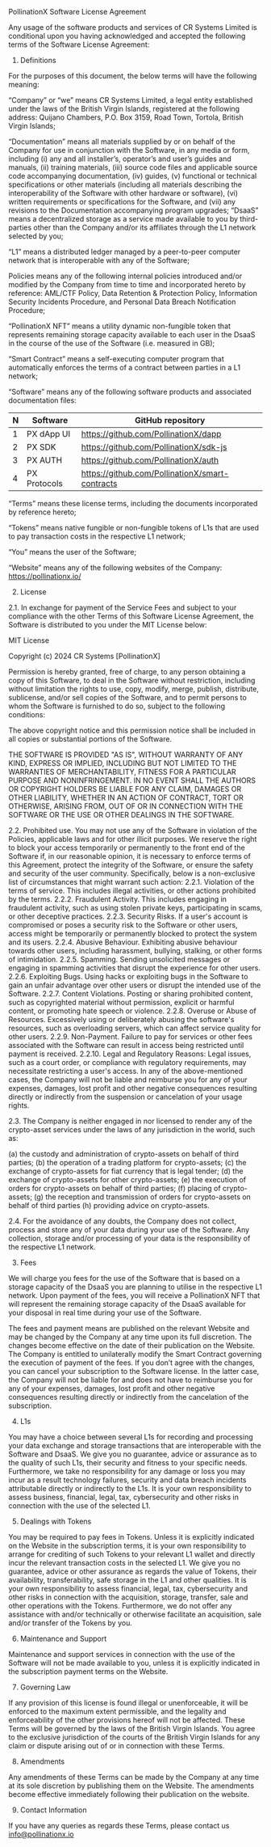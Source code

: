 PollinationX Software License Agreement

Any usage of the software products and services of CR Systems Limited is conditional upon you having acknowledged and accepted the following terms of the Software License Agreement:

1. Definitions

For the purposes of this document, the below terms will have the following meaning:

“Company” or “we” means CR Systems Limited, a legal entity established under the laws of the British Virgin Islands, registered at the following address: Quijano Chambers, P.O. Box 3159, Road Town, Tortola, British Virgin Islands;

“Documentation” means all materials supplied by or on behalf of the Company for use in conjunction with the Software, in any media or form, including (i) any and all installer’s, operator’s and user’s guides and manuals, (ii) training materials, (iii) source code files and applicable source code accompanying documentation, (iv) guides, (v) functional or technical specifications or other materials (including all materials describing the interoperability of the Software with other hardware or software), (vi) written requirements or specifications for the Software, and (vii) any revisions to the Documentation accompanying program upgrades;
“DsaaS” means a decentralized storage as a service made available to you by third-parties other than the Company and/or its affiliates through the L1 network selected by you;

“L1” means a distributed ledger managed by a peer-to-peer computer network that is interoperable with any of the Software;

Policies means any of the following internal policies introduced and/or modified by the Company from time to time and incorporated hereto by reference: AML/CTF Policy, Data Retention & Protection Policy, Information Security Incidents Procedure, and Personal Data Breach Notification Procedure;

“PollinationX NFT” means a utility dynamic non-fungible token that represents remaining storage capacity available to each user in the DsaaS in the course of the use of the Software (i.e. measured in GB);

“Smart Contract” means a self-executing computer program that automatically enforces the terms of a contract between parties in a L1 network;

“Software” means any of the following software products and associated documentation files:

| N   | Software     | GitHub repository                               |
| --- | ------------ | ----------------------------------------------- |
| 1   | PX dApp UI   | https://github.com/PollinationX/dapp            |
| 2   | PX SDK       | https://github.com/PollinationX/sdk-js          |
| 3   | PX AUTH      | https://github.com/PollinationX/auth            |
| 4   | PX Protocols | https://github.com/PollinationX/smart-contracts |

“Terms” means these license terms, including the documents incorporated by reference hereto;

“Tokens” means native fungible or non-fungible tokens of L1s that are used to pay transaction costs in the respective L1 network;

“You” means the user of the Software;

“Website” means any of the following websites of the Company: https://pollinationx.io/

2.  License

2.1. In exchange for payment of the Service Fees and subject to your compliance with the other Terms of this Software License Agreement, the Software is distributed to you under the MIT License below:

MIT License

Copyright (c) 2024 CR Systems [PollinationX]

Permission is hereby granted, free of charge, to any person obtaining a copy of this Software, to deal in the Software without restriction, including without limitation the rights to use, copy, modify, merge, publish, distribute, sublicense, and/or sell copies of the Software, and to permit persons to whom the Software is furnished to do so, subject to the following conditions:

The above copyright notice and this permission notice shall be included in all
copies or substantial portions of the Software.

THE SOFTWARE IS PROVIDED "AS IS", WITHOUT WARRANTY OF ANY KIND, EXPRESS OR IMPLIED, INCLUDING BUT NOT LIMITED TO THE WARRANTIES OF MERCHANTABILITY, FITNESS FOR A PARTICULAR PURPOSE AND NONINFRINGEMENT. IN NO EVENT SHALL THE AUTHORS OR COPYRIGHT HOLDERS BE LIABLE FOR ANY CLAIM, DAMAGES OR OTHER LIABILITY, WHETHER IN AN ACTION OF CONTRACT, TORT OR OTHERWISE, ARISING FROM, OUT OF OR IN CONNECTION WITH THE SOFTWARE OR THE USE OR OTHER DEALINGS IN THE SOFTWARE.

2.2. Prohibited use. You may not use any of the Software in violation of the Policies, applicable laws and for other illicit purposes. We reserve the right to block your access temporarily or permanently to the front end of the Software if, in our reasonable opinion, it is necessary to enforce terms of this Agreement, protect the integrity of the Software, or ensure the safety and security of the user community. Specifically, below is a non-exclusive list of circumstances that might warrant such action:
2.2.1. Violation of the terms of service. This includes illegal activities, or other actions prohibited by the terms.
2.2.2. Fraudulent Activity. This includes engaging in fraudulent activity, such as using stolen private keys, participating in scams, or other deceptive practices.
2.2.3. Security Risks. If a user's account is compromised or poses a security risk to the Software or other users, access might be temporarily or permanently blocked to protect the system and its users.
2.2.4. Abusive Behaviour. Exhibiting abusive behaviour towards other users, including harassment, bullying, stalking, or other forms of intimidation.
2.2.5. Spamming. Sending unsolicited messages or engaging in spamming activities that disrupt the experience for other users.
2.2.6. Exploiting Bugs. Using hacks or exploiting bugs in the Software to gain an unfair advantage over other users or disrupt the intended use of the Software.
2.2.7. Content Violations. Posting or sharing prohibited content, such as copyrighted material without permission, explicit or harmful content, or promoting hate speech or violence.
2.2.8. Overuse or Abuse of Resources. Excessively using or deliberately abusing the software's resources, such as overloading servers, which can affect service quality for other users.
2.2.9. Non-Payment. Failure to pay for services or other fees associated with the Software can result in access being restricted until payment is received.
2.2.10. Legal and Regulatory Reasons: Legal issues, such as a court order, or compliance with regulatory requirements, may necessitate restricting a user's access.
In any of the above-mentioned cases, the Company will not be liable and reimburse you for any of your expenses, damages, lost profit and other negative consequences resulting directly or indirectly from the suspension or cancelation of your usage rights.

2.3. The Company is neither engaged in nor licensed to render any of the crypto-asset services under the laws of any jurisdiction in the world, such as:

(a) the custody and administration of crypto-assets on behalf of third parties;
(b) the operation of a trading platform for crypto-assets;
(c) the exchange of crypto-assets for fiat currency that is legal tender;
(d) the exchange of crypto-assets for other crypto-assets;
(e) the execution of orders for crypto-assets on behalf of third parties;
(f) placing of crypto-assets;
(g) the reception and transmission of orders for crypto-assets on behalf of third parties
(h) providing advice on crypto-assets.

2.4. For the avoidance of any doubts, the Company does not collect, process and store any of your data during your use of the Software. Any collection, storage and/or processing of your data is the responsibility of the respective L1 network.

3. Fees

We will charge you fees for the use of the Software that is based on a storage capacity of the DsaaS you are planning to utilise in the respective L1 network. Upon payment of the fees, you will receive a PollinationX NFT that will represent the remaining storage capacity of the DsaaS available for your disposal in real time during your use of the Software.

The fees and payment means are published on the relevant Website and may be changed by the Company at any time upon its full discretion. The changes become effective on the date of their publication on the Website. The Company is entitled to unilaterally modify the Smart Contract governing the execution of payment of the fees. If you don’t agree with the changes, you can cancel your subscription to the Software license. In the latter case, the Company will not be liable for and does not have to reimburse you for any of your expenses, damages, lost profit and other negative consequences resulting directly or indirectly from the cancelation of the subscription.

4. L1s

You may have a choice between several L1s for recording and processing your data exchange and storage transactions that are interoperable with the Software and DsaaS. We give you no guarantee, advice or assurance as to the quality of such L1s, their security and fitness to your specific needs. Furthermore, we take no responsibility for any damage or loss you may incur as a result technology failures, security and data breach incidents attributable directly or indirectly to the L1s. It is your own responsibility to assess business, financial, legal, tax, cybersecurity and other risks in connection with the use of the selected L1.

5. Dealings with Tokens

You may be required to pay fees in Tokens. Unless it is explicitly indicated on the Website in the subscription terms, it is your own responsibility to arrange for crediting of such Tokens to your relevant L1 wallet and directly incur the relevant transaction costs in the selected L1. We give you no guarantee, advice or other assurance as regards the value of Tokens, their availability, transferability, safe storage in the L1 and other qualities. It is your own responsibility to assess financial, legal, tax, cybersecurity and other risks in connection with the acquisition, storage, transfer, sale and other operations with the Tokens. Furthermore, we do not offer any assistance with and/or technically or otherwise facilitate an acquisition, sale and/or transfer of the Tokens by you.

6. Maintenance and Support

Maintenance and support services in connection with the use of the Software will not be made available to you, unless it is explicitly indicated in the subscription payment terms on the Website.

7. Governing Law

If any provision of this license is found illegal or unenforceable, it will be enforced to the maximum extent permissible, and the legality and enforceability of the other provisions hereof will not be affected. These Terms will be governed by the laws of the British Virgin Islands. You agree to the exclusive jurisdiction of the courts of the British Virgin Islands for any claim or dispute arising out of or in connection with these Terms.

8. Amendments

Any amendments of these Terms can be made by the Company at any time at its sole discretion by publishing them on the Website. The amendments become effective immediately following their publication on the website.

9. Contact Information

If you have any queries as regards these Terms, please contact us info@pollinationx.io

